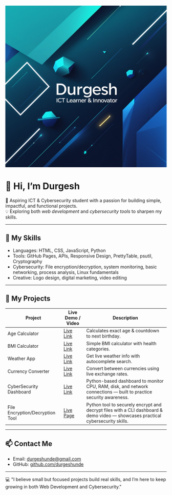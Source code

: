 ![Durgesh Banner](https://github.com/durgeshunde/durgeshunde/raw/main/banner.jpg)  
# 👋 Hi, I’m Durgesh  

🚀 Aspiring ICT & Cybersecurity student with a passion for building simple, impactful, and functional projects.  
💡 Exploring both *web development* and *cybersecurity tools* to sharpen my skills.  

---

## 🔧 My Skills  
- Languages: HTML, CSS, JavaScript, Python  
- Tools: GitHub Pages, APIs, Responsive Design, PrettyTable, psutil, Cryptography  
- Cybersecurity: File encryption/decryption, system monitoring, basic networking, process analysis, Linux fundamentals  
- Creative: Logo design, digital marketing, video editing  

---

## 📂 My Projects  

| Project | Live Demo / Video | Description |
| ------- | ---------------- | ----------- |
| Age Calculator | [Live Link](https://durgeshunde.github.io/Age-calculator/) | Calculates exact age & countdown to next birthday. |
| BMI Calculator | [Live Link](https://durgeshunde.github.io/BMI/) | Simple BMI calculator with health categories. |
| Weather App | [Live Link](https://durgeshunde.github.io/Weather/) | Get live weather info with autocomplete search. |
| Currency Converter | [Live Link](https://durgeshunde.github.io/Currency/) | Convert between currencies using live exchange rates. |
| CyberSecurity Dashboard | [Live Link](https://durgeshunde.github.io/CyberSecurityDashboard/) | Python-based dashboard to monitor CPU, RAM, disk, and network connections — built to practice security awareness. |  
| File Encryption/Decryption Tool | [Live Page](https://durgeshunde.github.io/FileEncryptorDecryptor/) | Python tool to securely encrypt and decrypt files with a CLI dashboard & demo video — showcases practical cybersecurity skills. |

---

## 📫 Contact Me  
- Email: durgeshunde@gmail.com  
- GitHub: [github.com/durgeshunde](https://github.com/durgeshunde)  

---

💻 "I believe small but focused projects build real skills, and I’m here to keep growing in both Web Development and Cybersecurity."

